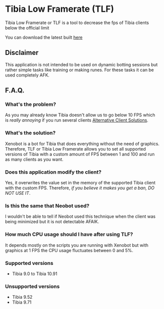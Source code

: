 # Tibia Low Framerate (TLF)
Tibia Low Framerate or TLF is a tool to decrease the fps of Tibia clients below the official limit

You can download the latest built [here](https://github.com/Chuitox/tibia-low-framerate/releases/latest)

## Disclaimer
This application is not intended to be used on dynamic botting sessions but rather simple tasks like training or making runes. For these tasks it can be used completely AFK.

## F.A.Q.
### What's the problem?
As you may already know Tibia doesn't allow us to go below 10 FPS which is *really annoying* if you run several clients [Alternative Client Solutions](http://forums.xenobot.net/showthread.php?19129-Alternative-Multiclient-Solution).

### What's the solution?
Xenobot is a bot for Tibia that does everything without the need of graphics. Therefore, TLF or Tibia Low Framerate allows you to set all supported versions of Tibia with a custom amount of FPS between 1 and 100 and run as many clients as you want.

### Does this application modify the client?
Yes, it overwrites the value set in the memory of the supported Tibia client with the custom FPS. Therefore, *if you believe it makes you get a ban, DO NOT USE IT*.

### Is this the same that Neobot used?
I wouldn't be able to tell if Neobot used this technique when the client was being minimized but it is not detectable AFAIK.

### How much CPU usage should I have after using TLF?
It depends mostly on the scripts you are running with Xenobot but with graphics at 1 FPS the CPU usage fluctuates between 0 and 5%.

### Supported versions
* Tibia 9.0 to Tibia 10.91

### Unsupported versions
* Tibia 9.52
* Tibia 9.71
